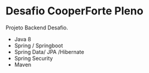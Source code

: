 # Desafio CooperForte Pleno
Projeto Backend Desafio.

- Java 8 
- Spring / Springboot 
- Spring Data/ JPA /Hibernate 
- Spring Security
- Maven
